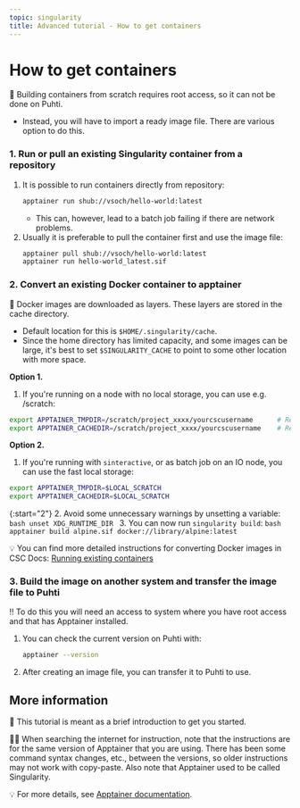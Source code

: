 ```yaml
---
topic: singularity
title: Advanced tutorial - How to get containers
---
```


# How to get containers
💬 Building containers from scratch requires root access, so it can not be done on Puhti. 
- Instead, you will have to import a ready image file. There are various option to do this.

### 1. Run or pull an existing Singularity container from a repository
1. It is possible to run containers directly from repository:
    ```bash
    apptainer run shub://vsoch/hello-world:latest
    ```
    - This can, however, lead to a batch job failing if there are network problems.
2. Usually it is preferable to pull the container first and use the image file:
    ```bash
    apptainer pull shub://vsoch/hello-world:latest
    apptainer run hello-world_latest.sif
    ```

### 2. Convert an existing Docker container to apptainer

💬 Docker images are downloaded as layers. These layers are stored in the cache directory. 
- Default location for this is `$HOME/.singularity/cache`. 
- Since the home directory has limited capacity, and some images can be large, it's best to set `$SINGULARITY_CACHE` to point to some other location with more space.

**Option 1.**  
1. If you're running on a node with no local storage, you can use e.g. /scratch:
```bash
export APPTAINER_TMPDIR=/scratch/project_xxxx/yourcscusername      # Replace xxxx and yourcscusername
export APPTAINER_CACHEDIR=/scratch/project_xxxx/yourcscusername    # Replace xxxx and yourcscusername
```

**Option 2.**  
1. If you're running with `sinteractive`, or as batch job on an IO node, you can use the fast local storage:
```bash
export APPTAINER_TMPDIR=$LOCAL_SCRATCH
export APPTAINER_CACHEDIR=$LOCAL_SCRATCH
```

{:start="2"}
2. Avoid some unnecessary warnings by unsetting a variable:
    ```bash
    unset XDG_RUNTIME_DIR
    ```
3. You can now run `singularity build`:
    ```bash
    apptainer build alpine.sif docker://library/alpine:latest
    ```

💡 You can find more detailed instructions for converting Docker images in CSC Docs: [Running existing containers](https://docs.csc.fi/computing/containers/run-existing/)

### 3. Build the image on another system and transfer the image file to Puhti
‼️ To do this you will need an access to system where you have root access and that has Apptainer installed.

1. You can check the current version on Puhti with:
    ```bash
    apptainer --version
    ```
2. After creating an image file, you can transfer it to Puhti to use.

## More information

💬 This tutorial is meant as a brief introduction to get you started.

☝🏻 When searching the internet for instruction, note that the instructions are for the same version of Apptainer that you are using. There has been some command syntax changes, etc., between the versions, so older instructions may not work with copy-paste. Also note that Apptainer used to be called Singularity.

💡 For more details, see [Apptainer documentation](https://apptainer.org/docs/user/latest/).
